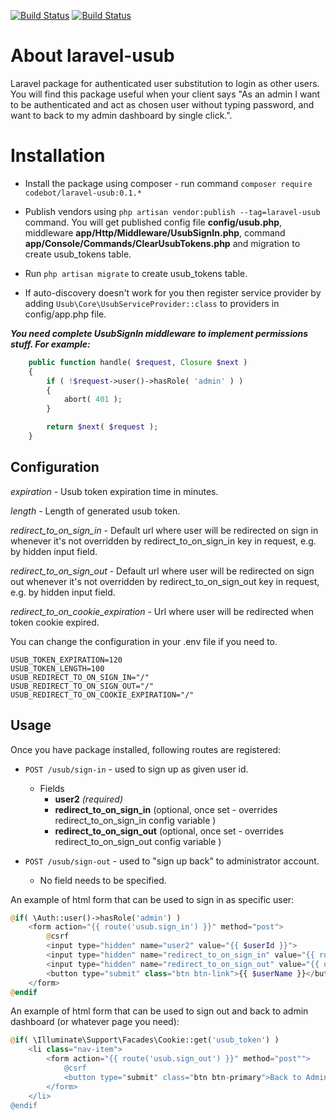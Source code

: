 [![Build Status](https://travis-ci.com/c0d3b0t/laravel-usub.svg?branch=master)](https://travis-ci.com/c0d3b0t/laravel-usub)
[![Build Status](https://travis-ci.com/c0d3b0t/laravel-usub.svg?branch=develop)](https://travis-ci.com/c0d3b0t/laravel-usub)

# About laravel-usub
Laravel package for authenticated user substitution to login as other users. You will find this package useful when your client says "As an admin I want to be authenticated and act as chosen user without typing password, and want to back to my admin dashboard by single click.".

# Installation

* Install the package using composer - run command `composer require codebot/laravel-usub:0.1.*`

* Publish vendors using `php artisan vendor:publish --tag=laravel-usub` command. 
You will get published config file **config/usub.php**, 
middleware **app/Http/Middleware/UsubSignIn.php**,
command **app/Console/Commands/ClearUsubTokens.php** 
and migration to create usub_tokens table.
 
* Run `php artisan migrate` to create usub_tokens table.

* If auto-discovery doesn't work for you then register service provider by adding 
`Usub\Core\UsubServiceProvider::class` to providers in config/app.php file.  
 
**_You need complete UsubSignIn middleware to implement permissions stuff. For example:_**
```php
    public function handle( $request, Closure $next )
    {
        if ( !$request->user()->hasRole( 'admin' ) )
        {
            abort( 401 );
        }

        return $next( $request );
    }
```
## Configuration

*expiration* - Usub token expiration time in minutes. 
 
*length* - Length of generated usub token.

*redirect_to_on_sign_in* - Default url where user will be redirected on sign in whenever it's not overridden by redirect_to_on_sign_in key in request, e.g. by hidden input field.  

*redirect_to_on_sign_out* - Default url where user will be redirected on sign out whenever it's not overridden by redirect_to_on_sign_out key in request, e.g. by hidden input field.  

*redirect_to_on_cookie_expiration* - Url where user will be redirected when token cookie expired.

You can change the configuration in your .env file if you need to.

```
USUB_TOKEN_EXPIRATION=120
USUB_TOKEN_LENGTH=100
USUB_REDIRECT_TO_ON_SIGN_IN="/"
USUB_REDIRECT_TO_ON_SIGN_OUT="/"
USUB_REDIRECT_TO_ON_COOKIE_EXPIRATION="/"
```

## Usage

Once you have package installed, following routes are registered:  
* `POST /usub/sign-in` - used to sign up as given user id.    
  - Fields
    - **user2** *(required)*  
    - **redirect_to_on_sign_in** (optional, once set - overrides redirect_to_on_sign_in config variable )  
    - **redirect_to_on_sign_out** (optional, once set - overrides redirect_to_on_sign_out config variable )  
      
* `POST /usub/sign-out` - used to "sign up back" to administrator account.  
  - No field needs to be specified.  
  
An example of html form that can be used to sign in as specific user:  
```php
@if( \Auth::user()->hasRole('admin') )
    <form action="{{ route('usub.sign_in') }}" method="post">
        @csrf
        <input type="hidden" name="user2" value="{{ $userId }}">
        <input type="hidden" name="redirect_to_on_sign_in" value="{{ route('practitioner.dashboard') }}">
        <input type="hidden" name="redirect_to_on_sign_out" value="{{ url()->current() }}">
        <button type="submit" class="btn btn-link">{{ $userName }}</button>
    </form>
@endif
```
An example of html form that can be used to sign out and back to admin dashboard (or whatever page you need):  
```php
@if( \Illuminate\Support\Facades\Cookie::get('usub_token') )
    <li class="nav-item">
        <form action="{{ route('usub.sign_out') }}" method="post"">
            @csrf
            <button type="submit" class="btn btn-primary">Back to Admin</button>
        </form>
    </li>
@endif
```
